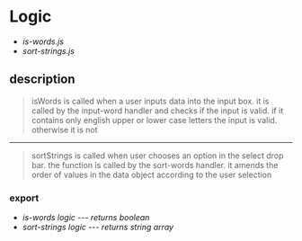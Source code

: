 # Logic

- _is-words.js_
- _sort-strings.js_

## description

> isWords is called when a user inputs data into the input box. it is called by the input-word handler and checks if the input is valid. if it contains only english upper or lower case letters the input is valid. otherwise it is not

---

> sortStrings is called when user chooses an option in the select drop bar. the function is called by the sort-words handler. it amends the order of values in the data object according to the user selection

### export

- _is-words logic --- returns boolean_
- _sort-strings logic --- returns string array_
